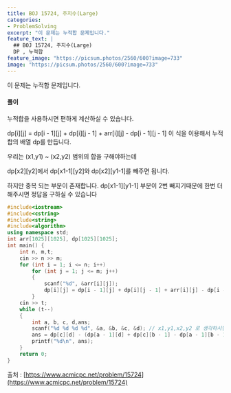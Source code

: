 ```yaml
---
title: BOJ 15724, 주지수(Large)
categories:
- ProblemSolving
excerpt: "이 문제는 누적합 문제입니다."
feature_text: |
  ## BOJ 15724, 주지수(Large)
  DP , 누적합
feature_image: "https://picsum.photos/2560/600?image=733"
image: "https://picsum.photos/2560/600?image=733"
---
```


이 문제는 누적합 문제입니다.

<h4>풀이</h4> 
 누적합을 사용하시면 편하게 계산하실 수 있습니다. 

dp[i][j] = dp[i - 1][j] + dp[i][j - 1] + arr[i][j] - dp[i - 1][j - 1] 이 식을 이용해서 누적합의 배열 dp를 만듭니다.

우리는 (x1,y1) ~ (x2,y2) 범위의 합을 구해야하는데

dp[x2][y2]에서 dp[x1-1][y2]와 dp[x2][y1-1]를 빼주면 됩니다.

하지만 중복 되는 부분이 존재합니다. dp[x1-1][y1-1] 부분이 2번 빼지기때문에 한번 더해주시면 정답을 구하실 수 있습니다


```c++
#include<iostream>
#include<cstring>
#include<string>
#include<algorithm>
using namespace std;
int arr[1025][1025], dp[1025][1025];
int main() {
	int n, m,t;
	cin >> n >> m;
	for (int i = 1; i <= n; i++)
		for (int j = 1; j <= m; j++)
		{
			scanf("%d", &arr[i][j]);
			dp[i][j] = dp[i - 1][j] + dp[i][j - 1] + arr[i][j] - dp[i - 1][j - 1]; // 누적합연산식
		}
	cin >> t;
	while (t--)
	{
		int a, b, c, d,ans;
		scanf("%d %d %d %d", &a, &b, &c, &d); // x1,y1,x2,y2 로 생각하시면 편합니다.
		ans = dp[c][d] - (dp[a - 1][d] + dp[c][b - 1] - dp[a - 1][b - 1]);
		printf("%d\n", ans);
	}
	return 0;
}
```

출처 : [https://www.acmicpc.net/problem/15724](https://www.acmicpc.net/problem/15724)
